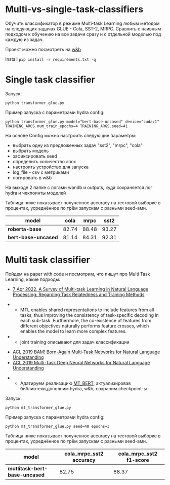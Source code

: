 # Multi-vs-single-task-classifiers

Обучить классификатор в режиме Multi-task Learning любым методом на следующих задачах GLUE - Cola, SST-2, MRPC. Сравнить с наивным подходом к обучению на все задачи сразу и с отдельной моделью под каждую из задач.

Проект можно посмотреть на [w&b](https://wandb.ai/gusevski/Multi-vs-single-task-classifiers?workspace=user-gusevski)

Install `pip install -r requirements.txt -q`

# Single task classifier 

Запуск:

`python transformer_glue.py`

Пример запуска с параметрами hydra config:

`python transformer_glue.py model="bert-base-uncased" device="cuda:1" TRAINING_ARGS.num_train_epochs=4 TRAINING_ARGS.seed=41`


На основе Config можно настроить следующие параметры:
- выбрать одну из предложенных задач "sst2", "mrpc", "cola"
- выбрать модель
- зафиксировать seed
- определить количество эпох
- настроить устройство для запуска
- log_file - csv с метриками
- логировать в w&b

На выходе 2 папке с логами wandb и outputs, куда сохраняется лог hydra и чекпоинты моделей

Таблица ниже показывает полученное accuracy на тестовой выборке в процентах, усреднённое по трём запускам c разными seed-ами.

|model|cola|mrpc|sst2|
|---|---|---|---|
|**roberta-base**|82\.74|88\.48|93\.27|
|**bert-base-uncased**|81\.14|84\.31|92\.31|

# Multi task classifier

Пойдем на paper with code и посмотрим, что пишут про Multi Task Learning, какие подходы:
- [7 Apr 2022, A Survey of Multi-task Learning in Natural Language Processing: Regarding Task Relatedness and Training Methods](https://paperswithcode.com/paper/a-survey-of-multi-task-learning-in-natural) 
 * * MTL enables shared representations to include features from all tasks, thus
improving the consistency of task-specific decoding in each sub-task. Furthermore, the co-existence
of features from different objectives naturally performs feature crosses, which enables the model to
learn more complex features.
 * * joint training описывают для задач классификации
- [ACL 2019 BAM! Born-Again Multi-Task Networks for Natural Language Understanding](https://paperswithcode.com/paper/bam-born-again-multi-task-networks-for)
- [ACL 2019 Multi-Task Deep Neural Networks for Natural Language Understanding](https://paperswithcode.com/paper/multi-task-deep-neural-networks-for-natural)

* * Адатируем реализацию [MT_BERT](https://github.com/ABaldrati/MT-BERT), актуализировав библиотеки,дополним hydra, w&b, сохраним checkpoint-ы

Запуск:

`python mt_transformer_glue.py`

Пример запуска с параметрами hydra config:

`python mt_transformer_glue.py seed=40 epochs=3`


Таблица ниже показывает полученное accuracy на тестовой выборке в процентах, усреднённое по трём запускам c разными seed-ами.


|model|cola_mrpc_sst2 accuracy|cola_mrpc_sst2 f1-score|
|---|---|---|
|**mutlitask-bert-base-uncased**|82\.75|88\.37|